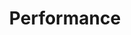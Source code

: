 ---
title: Performance
type: docs
weight: 20
url: /javascript-cpp/performance/
keywords: "javascript, excel, api, performance"
description: "How to optimize the performance of Aspose.Cells for JavaScript via C++."
---